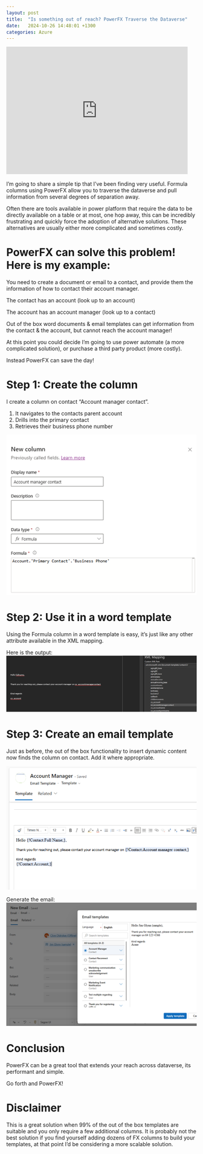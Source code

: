 ```yaml
---
layout: post
title:  "Is something out of reach? PowerFX Traverse the Dataverse"
date:   2024-10-26 14:48:01 +1300
categories: Azure
---
```

<div class="frame"><iframe src="https://giphy.com/embed/fuwcnXOwS0myc" width="480" height="336" style="" frameborder="0" class="giphy-embed" allowfullscreen=""></iframe></div>


I’m going to share a simple tip that I’ve been finding very useful. Formula columns using PowerFX allow you to traverse the dataverse and pull information from several degrees of separation away.

Often there are tools available in power platform that require the data to be directly available on a table or at most, one hop away, this can be incredibly frustrating and quickly force the adoption of alternative solutions. These alternatives are usually either more complicated and sometimes costly.

# PowerFX can solve this problem! Here is my example:
You need to create a document or email to a contact, and provide them the information of how to contact their account manager.

The contact has an account (look up to an account)

The account has an account manager (look up to a contact)

Out of the box word documents & email templates can get information from the contact & the account, but cannot reach the account manager!

At this point you could decide I’m going to use power automate (a more complicated solution), or purchase a third party product (more costly).

Instead PowerFX can save the day!

# Step 1: Create the column
I create a column on contact “Account manager contact”.

1. It navigates to the contacts parent account
2. Drills into the primary contact
3. Retrieves their business phone number

![here](/assets/traverse-the-dataverse/fx-col.png)

# Step 2: Use it in a word template
Using the Formula column in a word template is easy, it’s just like any other attribute available in the XML mapping.


Here is the output:
![here](/assets/traverse-the-dataverse/word-template.png)


# Step 3: Create an email template
Just as before, the out of the box functionality to insert dynamic content now finds the column on contact. Add it where appropriate.

![here](/assets/traverse-the-dataverse/emailtemplate.png)

Generate the email:
![here](/assets/traverse-the-dataverse/emailtemplate-output.png)


# Conclusion
PowerFX can be a great tool that extends your reach across dataverse, its performant and simple.

Go forth and PowerFX!

# Disclaimer
This is a great solution when 99% of the out of the box templates are suitable and you only require a few additional columns. It is probably not the best solution if you find yourself adding dozens of FX columns to build your templates, at that point I’d be considering a more scalable solution.